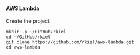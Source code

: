 #### AWS Lambda

Create the project

    mkdir -p ~/GitHub/rkiel
    cd ~/GitHub/rkiel
    git clone https://github.com/rkiel/aws-lambda.git
    cd aws-lambda
